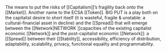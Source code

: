 The means to put the risks of [[Capitalism]]’s fragility back onto the [[Market]]. Another name to the ECSA [[Token]]. BIG PUT is a play both on the capitalist desire to short itself (it is wasteful, fragile & unstable: a cultural-financial asset in decline) and the [[Spread]] that will emerge between the [[Network|NETWORK ]]capacities of the existing capitalist economic [[Network]] and the post-capitalist economic [[Network]]: a [[Spread]] between their [[Stability]], accessibility, efficiency of distribution, adaptability, scalability, privacy, functional equality and programmability.